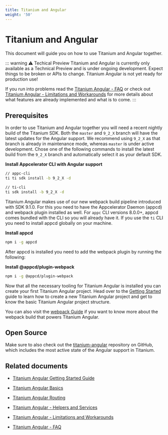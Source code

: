 ```yaml
---
title: Titanium and Angular
weight: '50'
---
```


# Titanium and Angular

This document will guide you on how to use Titanium and Angular together.

::: warning ⚠️ Techical Preview
Titanium and Angular is currently only available as a Technical Preview and is under ongoing development. Expect things to be broken or APIs to change. Titanium Angular is not yet ready for production use!

If you run into problems read the [Titanium Angular - FAQ](/guide/Titanium_SDK/Titanium_SDK_Guide/Titanium_and_Angular/Titanium_Angular_-_FAQ/) or check out [Titanium Angular - Limitations and Workarounds](/guide/Titanium_SDK/Titanium_SDK_Guide/Titanium_and_Angular/Titanium_Angular_-_Limitations_and_Workarounds/) for more details about what features are already implemented and what is to come.
:::

## Prerequisites

In order to use Titanium and Angular together you will need a recent nightly build of the Titanium SDK. Both the `master` and `9_2_X` branch will have the latest updates for the Angular support. We recommend using `9_2_X` as that branch is already in maintenance mode, whereas `master` is under active development. Chose one of the following commands to install the latest build from the `9_2_X` branch and automatically select it as your default SDK.

**Install Appcelerator CLI with Angular support**

```bash
// appc-cli
ti ti sdk install -b 9_2_X -d

// ti-cli
ti sdk install -b 9_2_X -d
```

Titanium Angular makes use of our new webpack build pipeline introduced with SDK 9.1.0. For this you need to have the Appcelerator Daemon (appcd) and webpack plugin installed as well. For `appc` CLI versions 8.0.0+, appcd comes bundled with the CLI so you will already have it. If you use the `ti` CLI you need to install appcd globally on your machine.

**Install appcd**

```bash
npm i -g appcd
```

After appcd is installed you need to add the webpack plugin by running the following:

**Install @appcd/plugin-webpack**

```bash
npm i -g @appcd/plugin-webpack
```

Now that all the necessary tooling for Titanium Angular is installed you can create your first Titanium Angular project. Head over to the [Getting Started](/guide/Titanium_SDK/Titanium_SDK_Guide/Titanium_and_Angular/Titanium_Angular_Getting_Started_Guide/) guide to learn how to create a new Titanium Angular project and get to know the basic Titanium Angular project structure.

You can also visit the [webpack Guide](/guide/Titanium_SDK/Titanium_SDK_How-tos/Webpack_Guide/) if you want to know more about the webpack build that powers Titanium Angular.

## Open Source

Make sure to also check out the [titanium-angular](https://github.com/tidev/titanium-angular) repository on GitHub, which includes the most active state of the Angular support in Titanium.

## Related documents

* [Titanium Angular Getting Started Guide](/guide/Titanium_SDK/Titanium_SDK_Guide/Titanium_and_Angular/Titanium_Angular_Getting_Started_Guide/)

* [Titanium Angular Basics](/guide/Titanium_SDK/Titanium_SDK_Guide/Titanium_and_Angular/Titanium_Angular_Basics/)

* [Titanium Angular Routing](/guide/Titanium_SDK/Titanium_SDK_Guide/Titanium_and_Angular/Titanium_Angular_Routing/)

* [Titanium Angular - Helpers and Services](/guide/Titanium_SDK/Titanium_SDK_Guide/Titanium_and_Angular/Titanium_Angular_-_Helpers_and_Services/)

* [Titanium Angular - Limitations and Workarounds](/guide/Titanium_SDK/Titanium_SDK_Guide/Titanium_and_Angular/Titanium_Angular_-_Limitations_and_Workarounds/)

* [Titanium Angular - FAQ](/guide/Titanium_SDK/Titanium_SDK_Guide/Titanium_and_Angular/Titanium_Angular_-_FAQ/)
